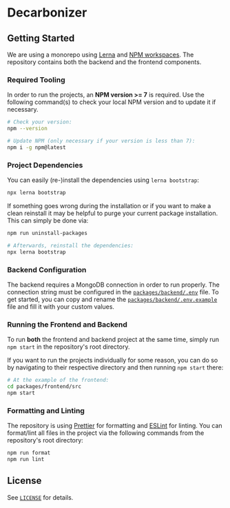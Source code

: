 # Decarbonizer


## Getting Started

We are using a monorepo using [Lerna](https://github.com/lerna/lerna) and [NPM workspaces](https://docs.npmjs.com/cli/v7/using-npm/workspaces).
The repository contains both the backend and the frontend components.

### Required Tooling

In order to run the projects, an **NPM version >= 7** is required. Use the following command(s) to check
your local NPM version and to update it if necessary.

```sh
# Check your version:
npm --version

# Update NPM (only necessary if your version is less than 7):
npm i -g npm@latest
```

### Project Dependencies

You can easily (re-)install the dependencies using `lerna bootstrap`:

```sh
npx lerna bootstrap
```

If something goes wrong during the installation or if you want to make a clean reinstall it may be helpful
to purge your current package installation. This can simply be done via:

```sh
npm run uninstall-packages

# Afterwards, reinstall the dependencies:
npx lerna bootstrap
```

### Backend Configuration

The backend requires a MongoDB connection in order to run properly.
The connection string must be configured in the [`packages/backend/.env`](./packages/backend/.env) file.
To get started, you can copy and rename the [`packages/backend/.env.example`](./packages/backend/.env.example)
file and fill it with your custom values.

### Running the Frontend and Backend

To run **both** the frontend and backend project at the same time, simply run `npm start` in the
repository's root directory.

If you want to run the projects individually for some reason, you can do so by navigating to their
respective directory and then running `npm start` there:

```sh
# At the example of the frontend:
cd packages/frontend/src
npm start
```

### Formatting and Linting

The repository is using [Prettier](https://prettier.io/) for formatting and [ESLint](https://eslint.org/) for linting.
You can format/lint all files in the project via the following commands from the repository's root directory:

```sh
npm run format
npm run lint
```


## License

See [`LICENSE`](./LICENSE) for details.
